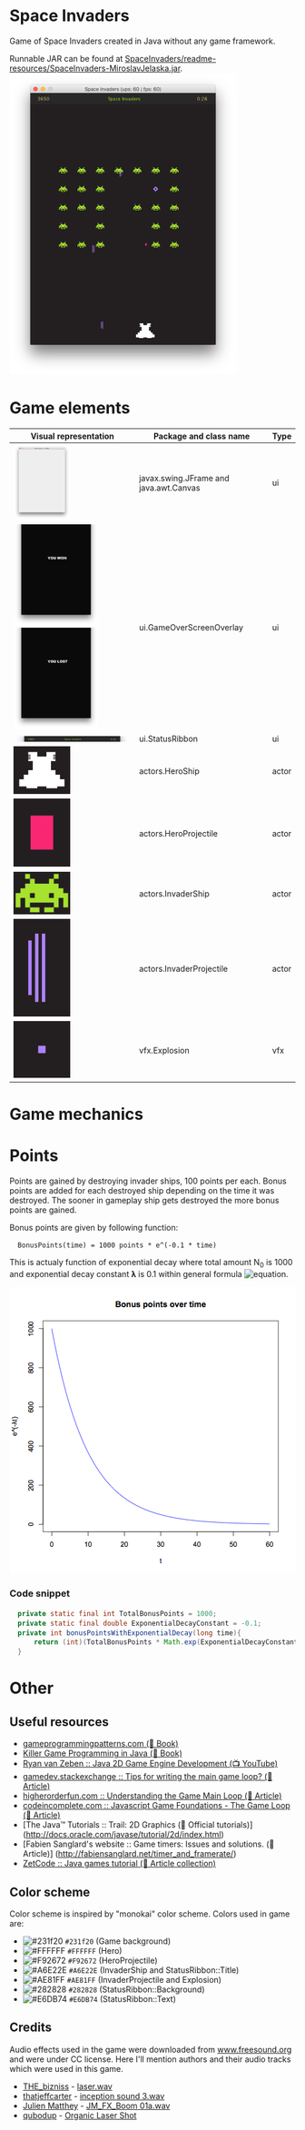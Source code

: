 # Space Invaders
Game of Space Invaders created in Java without any game framework.

Runnable JAR can be found at [SpaceInvaders/readme-resources/SpaceInvaders-MiroslavJelaska.jar](https://github.com/MiroslavJelaska/SpaceInvaders/blob/master/readme-resources/SpaceInvaders-MiroslavJelaska.jar?raw=true).
<img src="readme-resources/screenshot2.png" alt="Screenshot" width="400"/>

# Game elements
Visual representation | Package and class name | Type
------------ | ------------- | -------------
<img src="readme-resources/JFrame and Canvas.png" alt="HeroShip" width="100"/> | javax.swing.JFrame and java.awt.Canvas | ui
<img src="readme-resources/GameOverScreenOverlay - You Won.png" alt="HeroShip" width="150"/> <img src="readme-resources/GameOverScreenOverlay - You Lost.png" alt="HeroShip" width="150"/> | ui.GameOverScreenOverlay | ui
<img src="readme-resources/StatusRibbon.png" alt="HeroShip" width="350"/> | ui.StatusRibbon| ui
<img src="readme-resources/HeroShip.png" alt="HeroShip" width="100"/> | actors.HeroShip | actor
<img src="readme-resources/HeroProjectile.png" alt="HeroProjectile" width="100"/> | actors.HeroProjectile | actor
<img src="readme-resources/InvaderShip.png" alt="InvaderShip" width="100"/> | actors.InvaderShip | actor
<img src="readme-resources/InvaderProjectile - animation.gif" alt="InvaderProjectile" width="100"/> | actors.InvaderProjectile | actor
<img src="readme-resources/Explosion - animation.gif" alt="Explosion" width="100"/> | vfx.Explosion | vfx

# Game mechanics
# Points
Points are gained by destroying invader ships, 100 points per each. Bonus points are added for each destroyed ship depending on the time it was destroyed. The sooner in gameplay ship gets destroyed the more bonus points are gained.

Bonus points are given by following function:
```
  BonusPoints(time) = 1000 points * e^(-0.1 * time)
```
This is actualy function of exponential decay where total amount N<sub>0</sub> is 1000 and exponential decay constant 𝛌 is 0.1 within general formula 
![equation](https://wikimedia.org/api/rest_v1/media/math/render/svg/baa07972d73b76745139edb5b4aa0aa3b9eac222).

![Bonus points plot](readme-resources/bonus-points-plot.png)

### Code snippet
``` Java
  private static final int TotalBonusPoints = 1000;
  private static final double ExponentialDecayConstant = -0.1;
  private int bonusPointsWithExponentialDecay(long time){
      return (int)(TotalBonusPoints * Math.exp(ExponentialDecayConstant * time));
  }
```

# Other

## Useful resources

* [gameprogrammingpatterns.com (📖 Book)](http://gameprogrammingpatterns.com/)
* [Killer Game Programming in Java (📖 Book)](https://www.amazon.com/Killer-Game-Programming-Andrew-Davison/dp/0596007302#immersive-view_1419346106105)
* [Ryan van Zeben :: Java 2D Game Engine Development (📺 YouTube)](https://www.youtube.com/playlist?list=PL8CAB66181A502179)
* [gamedev.stackexchange :: Tips for writing the main game loop? (📄 Article)](http://gamedev.stackexchange.com/questions/651/tips-for-writing-the-main-game-loop)
* [higherorderfun.com :: Understanding the Game Main Loop (📄 Article)](http://higherorderfun.com/blog/2010/08/17/understanding-the-game-main-loop/)
* [codeincomplete.com :: Javascript Game Foundations - The Game Loop (📄 Article)](http://codeincomplete.com/posts/javascript-game-foundations-the-game-loop/)
* [The Java™ Tutorials :: Trail: 2D Graphics (📄 Official tutorials)] (http://docs.oracle.com/javase/tutorial/2d/index.html)
* [Fabien Sanglard's website :: Game timers: Issues and solutions. (📄 Article)] (http://fabiensanglard.net/timer_and_framerate/)
* [ZetCode :: Java games tutorial (📄 Article collection)](http://zetcode.com/tutorials/javagamestutorial/)


## Color scheme
Color scheme is inspired by "monokai" color scheme. Colors used in game are:

* ![#231f20](http://placehold.it/15/231f20/000000?text=+) `#231f20` (Game background)
* ![#FFFFFF](http://placehold.it/15/FFFFFF/000000?text=+) `#FFFFFF` (Hero)
* ![#F92672](http://placehold.it/15/f03c15/000000?text=+) `#F92672` (HeroProjectile)
* ![#A6E22E](http://placehold.it/15/A6E22E/000000?text=+) `#A6E22E` (InvaderShip and StatusRibbon::Title)
* ![#AE81FF](http://placehold.it/15/AE81FF/000000?text=+) `#AE81FF` (InvaderProjectile and Explosion)
* ![#282828](http://placehold.it/15/282828/000000?text=+) `#282828` (StatusRibbon::Background)
* ![#E6DB74](http://placehold.it/15/E6DB74/000000?text=+) `#E6DB74` (StatusRibbon::Text)

## Credits
Audio effects used in the game were downloaded from www.freesound.org and were under CC license. Here I'll mention authors and their audio tracks which were used in this game.

* [THE_bizniss](https://www.freesound.org/people/THE_bizniss) - [laser.wav](https://www.freesound.org/people/THE_bizniss/sounds/39459/)
* [thatjeffcarter](https://www.freesound.org/people/thatjeffcarter) - [inception sound 3.wav](https://www.freesound.org/people/thatjeffcarter/sounds/106521)
* [Julien Matthey](https://www.freesound.org/people/Julien%20Matthey) - [JM_FX_Boom 01a.wav](https://www.freesound.org/people/Julien%20Matthey/sounds/201571)
* [qubodup](https://www.freesound.org/people/qubodup) - [Organic Laser Shot](https://www.freesound.org/people/qubodup/sounds/238991)
